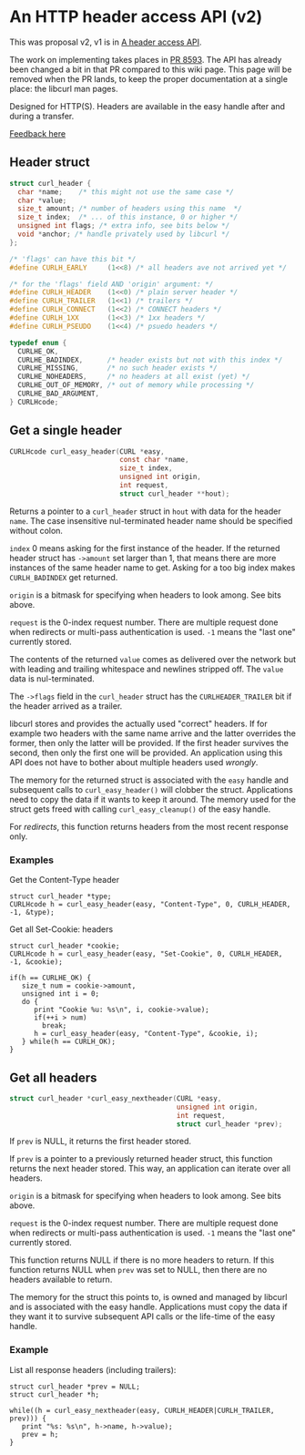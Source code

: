 # An HTTP header access API (v2)

This was proposal v2, v1 is in [A header access API](get-headers.md).

The work on implementing takes places in [PR 8593](https://github.com/curl/curl/pull/8593). The API has already been changed a bit in that PR compared to this wiki page. This page will be removed when the PR lands, to keep the proper documentation at a single place: the libcurl man pages.

Designed for HTTP(S). Headers are available in the easy handle after and
during a transfer.

[Feedback here](https://github.com/curl/curl/discussions/8496)

## Header struct

~~~c
struct curl_header {
  char *name;    /* this might not use the same case */
  char *value;
  size_t amount; /* number of headers using this name  */
  size_t index;  /* ... of this instance, 0 or higher */
  unsigned int flags; /* extra info, see bits below */
  void *anchor; /* handle privately used by libcurl */
};

/* 'flags' can have this bit */
#define CURLH_EARLY     (1<<8) /* all headers ave not arrived yet */

/* for the 'flags' field AND 'origin' argument: */
#define CURLH_HEADER    (1<<0) /* plain server header */
#define CURLH_TRAILER   (1<<1) /* trailers */
#define CURLH_CONNECT   (1<<2) /* CONNECT headers */
#define CURLH_1XX       (1<<3) /* 1xx headers */
#define CURLH_PSEUDO    (1<<4) /* psuedo headers */

typedef enum {
  CURLHE_OK,
  CURLHE_BADINDEX,      /* header exists but not with this index */
  CURLHE_MISSING,       /* no such header exists */
  CURLHE_NOHEADERS,     /* no headers at all exist (yet) */
  CURLHE_OUT_OF_MEMORY, /* out of memory while processing */
  CURLHE_BAD_ARGUMENT,
} CURLHcode;
~~~
## Get a single header

~~~c
CURLHcode curl_easy_header(CURL *easy,
                           const char *name,
                           size_t index,
                           unsigned int origin,
                           int request,
                           struct curl_header **hout);

~~~

Returns a pointer to a `curl_header` struct in `hout` with data for the header
`name`. The case insensitive nul-terminated header name should be specified
without colon.

`index` 0 means asking for the first instance of the header. If the returned
header struct has `->amount` set larger than 1, that means there are more
instances of the same header name to get. Asking for a too big index makes
`CURLH_BADINDEX` get returned.

`origin` is a bitmask for specifying when headers to look among. See bits above.

`request` is the 0-index request number. There are multiple request done when redirects
 or multi-pass authentication is used. `-1` means the "last one" currently stored.

The contents of the returned `value` comes as delivered over the network but
with leading and trailing whitespace and newlines stripped off. The `value`
data is nul-terminated.

The `->flags` field in the `curl_header` struct has the `CURLHEADER_TRAILER`
bit if the header arrived as a trailer.

libcurl stores and provides the actually used "correct" headers. If for
example two headers with the same name arrive and the latter overrides the
former, then only the latter will be provided. If the first header survives
the second, then only the first one will be provided. An application using
this API does not have to bother about multiple headers used *wrongly*.

The memory for the returned struct is associated with the `easy` handle and
subsequent calls to `curl_easy_header()` will clobber the struct. Applications
need to copy the data if it wants to keep it around. The memory used for the
struct gets freed with calling `curl_easy_cleanup()` of the easy handle.

For *redirects*, this function returns headers from the most recent response only.

### Examples

Get the Content-Type header

    struct curl_header *type;
    CURLHcode h = curl_easy_header(easy, "Content-Type", 0, CURLH_HEADER, -1, &type);

Get all Set-Cookie: headers

    struct curl_header *cookie;
    CURLHcode h = curl_easy_header(easy, "Set-Cookie", 0, CURLH_HEADER, -1, &cookie);
    
    if(h == CURLHE_OK) {
       size_t num = cookie->amount,
       unsigned int i = 0;
       do {
          print "Cookie %u: %s\n", i, cookie->value);
          if(++i > num)
            break;
          h = curl_easy_header(easy, "Content-Type", &cookie, i);
       } while(h == CURLH_OK);
    }

## Get all headers

~~~c
struct curl_header *curl_easy_nextheader(CURL *easy,
                                         unsigned int origin,
                                         int request,
                                         struct curl_header *prev);
~~~

If `prev` is NULL, it returns the first header stored.

If `prev` is a pointer to a previously returned header struct, this function
returns the next header stored. This way, an application can iterate over all
headers.

`origin` is a bitmask for specifying when headers to look among. See bits above.

`request` is the 0-index request number. There are multiple request done when redirects
 or multi-pass authentication is used. `-1` means the "last one" currently stored.

This function returns NULL if there is no more headers to return. If this
function returns NULL when `prev` was set to NULL, then there are no headers
available to return.

The memory for the struct this points to, is owned and managed by libcurl and
is associated with the easy handle. Applications must copy the data if they
want it to survive subsequent API calls or the life-time of the easy handle.

### Example

List all response headers (including trailers):

    struct curl_header *prev = NULL;
    struct curl_header *h;

    while((h = curl_easy_nextheader(easy, CURLH_HEADER|CURLH_TRAILER, prev))) {
       print "%s: %s\n", h->name, h->value);
       prev = h;
    }
